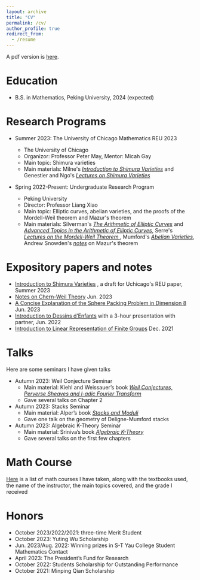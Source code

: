 ```yaml
---
layout: archive
title: "CV"
permalink: /cv/
author_profile: true
redirect_from:
  - /resume
---
```


A pdf version is [here](../assets/CV_Hang_Chen.pdf).

Education
======
* B.S. in Mathematics, Peking University, 2024 (expected)
  
Research Programs
======
* Summer 2023: The University of Chicago Mathematics REU 2023
  * The University of Chicago
  * Organizor: Professor Peter May, Mentor: Micah Gay
  * Main topic: Shimura varieties
  * Main materials: Milne's *[Introduction to Shimura Varieties](https://www.jmilne.org/math/xnotes/svi.pdf)* and Genestier and Ngo's *[Lectures on Shimura Varieties](https://www.math.uchicago.edu/~ngo/Shimura.pdf)*

* Spring 2022-Present: Undergraduate Research Program
  * Peking University
  * Director: Professor Liang Xiao
  * Main topic: Elliptic curves, abelian varieties, and the proofs of the Mordell-Weil theorem and Mazur's theorem
  * Main materials: Silverman's *[The Arithmetic of Elliptic Curves](https://link.springer.com/book/10.1007/978-0-387-09494-6)* and *[Advanced Topics in the Arithmetic of Elliptic Curves](https://link.springer.com/book/10.1007/978-1-4612-0851-8)*, Serre's *[Lectures on the Mordell-Weil Theorem
](https://link.springer.com/book/10.1007/978-3-663-10632-6)*, Mumford's *[Abelian Varieties](https://bookstore.ams.org/tifr-13/)*, Andrew Snowden's *[notes](https://public.websites.umich.edu/~asnowden/teaching/2013/679/)* on Mazur's theorem
    
Expository papers and notes
======
* [Introduction to Shimura Varieties](../assets/REU_paper_Hang_Chen(draft).pdf)
  , a draft for Uchicago's REU paper, Summer 2023 
* [Notes on Chern-Weil Theory](../assets/Notes_on_Chern_Weil_Theory.pdf)
  Jun. 2023  
* [A Concise Explanation of the Sphere Packing Problem in Dimension 8](../assets/A_Concise_Explanation_of_the_Sphere_Packing_Problem_in_Dimension_8.pdf)
   Jun. 2023
* [Introduction to Dessins d’Enfants](../assets/Intro_to_dessins.pdf)
    with a 3-hour presentation with partner, Jun. 2022
* [Introduction to Linear Representation of Finite Groups](../assets/Introduction_to_Representation_Theory_of_Finite_Groups.pdf)
  Dec. 2021

Talks
======
Here are some seminars I have given talks
* Autumn 2023: Weil Conjecture Seminar
  * Main material: Kiehl and Weissauer’s book *[Weil Conjectures, Perverse Sheaves and l-adic Fourier Transform](https://link.springer.com/book/10.1007/978-3-662-04576-3)*
  * Gave several talks on Chapter 2
* Autumn 2023: Stacks Seminar 
  * Main material: Alper’s book *[Stacks and Moduli](https://sites.math.washington.edu/~jarod/moduli.pdf)*
  * Gave one talk on the geometry of Deligne-Mumford stacks
* Autumn 2023: Algebraic K-Theory Seminar
  * Main material: Sriniva’s book *[Algebraic K-Theory](https://link.springer.com/book/10.1007/978-0-8176-4739-1)*
  * Gave several talks on the first few chapters

Math Course
======
[Here](../assets/MathCourse.pdf) is a list of math courses I have taken, along with the textbooks used, the name of the instructor, the main topics covered, and the grade I received

Honors
======
* October 2023/2022/2021: three-time Merit Student
* October 2023: Yuting Wu Scholarship
* Jun. 2023/Aug. 2022: Winning prizes in S-T Yau College Student Mathematics Contact
* April 2023: The President’s Fund for Research 
* October 2022: Students Scholarship for Outstanding Performance 
* October 2021: Minping Qian Scholarship

